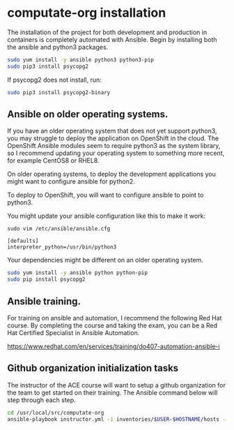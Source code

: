 
# computate-org installation

The installation of the project for both development and production in containers is completely automated with Ansible.
Begin by installing both the ansible and python3 packages.

```bash
sudo yum install -y ansible python3 python3-pip
sudo pip3 install psycopg2
```

If psycopg2 does not install, run:

```bash
sudo pip3 install psycopg2-binary
```

## Ansible on older operating systems.

If you have an older operating system that does not yet support python3, you may struggle to deploy the application on OpenShift in the cloud. The OpenShift Ansible modules seem to require python3 as the system library, so I recommend updating your operating system to something more recent, for example CentOS8 or RHEL8.

On older operating systems, to deploy the development applications you might want to configure ansible for python2.

To deploy to OpenShift, you will want to configure ansible to point to python3.

You might update your ansible configuration like this to make it work:

```
sudo vim /etc/ansible/ansible.cfg
```

```
[defaults]
interpreter_python=/usr/bin/python3
```

Your dependencies might be different on an older operating system.

```bash
sudo yum install -y ansible python python-pip
sudo pip install psycopg2
```

## Ansible training.

For training on ansible and automation, I recommend the following Red Hat course.
By completing the course and taking the exam, you can be a Red Hat Certified Specialist in Ansible Automation.

https://www.redhat.com/en/services/training/do407-automation-ansible-i

## Github organization initialization tasks

The instructor of the ACE course will want to setup a github organization for the team to get started on their training. The Ansible command below will step through each step. 

```bash
cd /usr/local/src/computate-org
ansible-playbook instructor.yml -i inventories/$USER-$HOSTNAME/hosts --vault-password-file=inventories/$USER-$HOSTNAME/key
```

